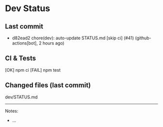 # Dev Status

## Last commit
- d82ead2 chore(dev): auto-update STATUS.md [skip ci] (#41) (github-actions[bot], 2 hours ago)
## CI & Tests
[OK] npm ci
[FAIL] npm test

## Changed files (last commit)
dev/STATUS.md

---
Notes:
- ...
